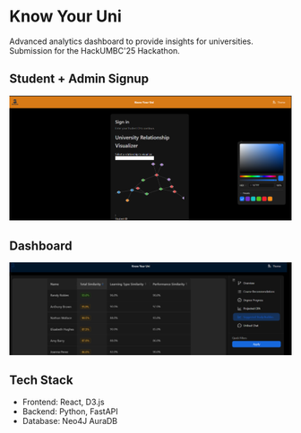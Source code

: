# Know Your Uni

Advanced analytics dashboard to provide insights for universities. Submission for the HackUMBC'25 Hackathon.

## Student + Admin Signup
![Demo Picture - Signup](frontend/public/demo/Signin.png)

## Dashboard
![Demo Picture - Dashboard](frontend/public/demo/Dashboard1.png)

## Tech Stack
- Frontend: React, D3.js
- Backend: Python, FastAPI
- Database: Neo4J AuraDB
